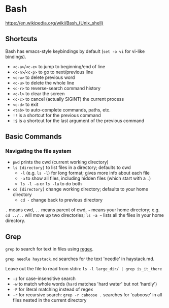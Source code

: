 Bash
====
<https://en.wikipedia.org/wiki/Bash_(Unix_shell)>

Shortcuts
---------
Bash has emacs-style keybindings by default (`set -o vi` for vi-like bindings).

- `<c-a>`/`<c-e>` to jump to beginning/end of line
- `<c-n>`/`<c-p>` to go to next/previous line
- `<c-w>` to delete previous word
- `<c-u>` to delete the whole line
- `<c-r>` to reverse-search command history
- `<c-l>` to clear the screen
- `<c-c>` to cancel (actually SIGINT) the current process
- `<c-d>` to exit
- `<tab>` to auto-complete commands, paths, etc.
- `!!` is a shortcut for the previous command
- `!$` is a shortcut for the last argument of the previous command


Basic Commands
--------------
### Navigating the file system
- `pwd` prints the cwd (current working directory)
- `ls [directory]` to list files in a directory; defaults to cwd
  - `-l` (e.g. `ls -l`) for long format; gives more info about each file
  - `-a` to show all files, including hidden files (which start with a `.`)
  - `ls -l -a` or `ls -la` to do both
- `cd [directory]` change working directory; defaults to your home directory
  - `cd -` change back to previous directory

`.` means cwd, `..` means parent of cwd, `~` means your home directory;
e.g. `cd ../..` will move up two directories; `ls -a ~` lists all the files in
your home directory.

Grep
----
`grep` to search for text in files using [regex][].

`grep needle haystack.md` searches for the text 'needle' in haystack.md.

Leave out the file to read from stdin: `ls -l large_dir/ | grep is_it_there`

- `-i` for case-insensitive search
- `-w` to match whole words (`hard` matches 'hard water' but not 'hardly')
- `-F` for literal matching instead of regex
- `-r` for recursive search: `grep -r caboose .` searches for 'caboose' in all
  files nested in the current directory


[regex]: http://man7.org/linux/man-pages/man1/grep.1.html#REGULAR_EXPRESSIONS
